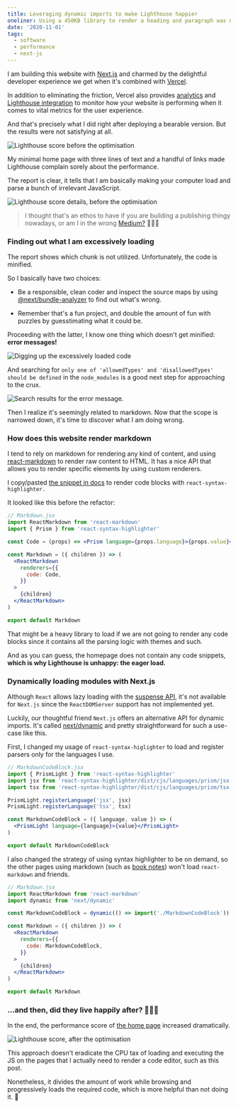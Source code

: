 ```yaml
---
title: Leveraging dynamic imports to make Lighthouse happier
oneliner: Using a 450KB library to render a heading and paragraph was not my brightest decision.
date: '2020-11-01'
tags:
  - software
  - performance
  - next-js
---
```


I am building this website with [Next.js](https://nextjs.org) and charmed by the delightful developer experience we get when it's combined with [Vercel](https://vercel.com/).

In addition to eliminating the friction, Vercel also provides [analytics](https://nextjs.org/analytics) and [Lighthouse integration](https://vercel.com/integrations/lighthouse) to monitor how your website is performing when it comes to vital metrics for the user experience.

And that's precisely what I did right after deploying a bearable version. But the results were not satisfying at all.

![Lighthouse score before the optimisation](/images/articles/happier-lighthouse/lighthouse-score-before.png)

My minimal home page with three lines of text and a handful of links made Lighthouse complain sorely about the performance.

The report is clear, it tells that I am basically making your computer load and parse a bunch of irrelevant JavaScript.

![Lighthouse score details, before the optimisation](/images/articles/happier-lighthouse/lighthouse-score-before-detail.png)

> I thought that's an ethos to have if you are building a publishing thingy nowadays, or am I in the wrong [Medium?](/images/articles/happier-lighthouse/medium-110-requests.gif) 👹👹👹

### Finding out what I am excessively loading

The report shows which chunk is not utilized.
Unfortunately, the code is minified.

So I basically have two choices:

- Be a responsible, clean coder and inspect the source maps by using [@next/bundle-analyzer](https://www.npmjs.com/package/@next/bundle-analyzer) to find out what's wrong.

- Remember that's a fun project, and double the amount of fun with puzzles by guesstimating what it could be.

Proceeding with the latter, I know one thing which doesn't get minified: **error messages!**

![Digging up the excessively loaded code](/images/articles/happier-lighthouse/excessively-loaded-code.png)

And searching for `only one of 'allowedTypes' and 'disallowedTypes' should be defined` in the `node_modules` is a good next step for approaching to the crux.

![Search results for the error message.](/images/articles/happier-lighthouse/search-results-for-error-message.png)

Then I realize it's seemingly related to markdown. Now that the scope is narrowed down, it's time to discover what I am doing wrong.

### How does this website render markdown

I tend to rely on markdown for rendering any kind of content, and using [react-markdown](https://github.com/remarkjs/react-markdown) to render raw content to HTML. It has a nice API that allows you to render specific elements by using custom renderers.

I copy/pasted [the snippet in docs](https://github.com/remarkjs/react-markdown#use-custom-renderers-syntax-highlight) to render code blocks with `react-syntax-highlighter.`

It looked like this before the refactor:

```jsx
// Markdown.jsx
import ReactMarkdown from 'react-markdown'
import { Prism } from 'react-syntax-highlighter'

const Code = (props) => <Prism language={props.language}>{props.value}</Prism>

const Markdown = ({ children }) => (
  <ReactMarkdown
    renderers={{
      code: Code,
    }}
  >
    {children}
  </ReactMarkdown>
)

export default Markdown
```

That might be a heavy library to load if we are not going to render any code blocks since it contains all the parsing logic with themes and such.

And as you can guess, the homepage does not contain any code snippets, **which is why Lighthouse is unhappy: the eager load.**

### Dynamically loading modules with Next.js

Although `React` allows lazy loading with the [suspense API](https://reactjs.org/docs/react-api.html#reactsuspense), it's not available for `Next.js` since the `ReactDOMServer` support has not implemented yet.

Luckily, our thoughtful friend `Next.js` offers an alternative API for dynamic imports. It's called [next/dynamic](https://nextjs.org/docs/advanced-features/dynamic-import) and pretty straightforward for such a use-case like this.

First, I changed my usage of `react-syntax-higlighter` to load and register parsers only for the languages I use.

```jsx
// MarkdownCodeBlock.jsx
import { PrismLight } from 'react-syntax-highlighter'
import jsx from 'react-syntax-highlighter/dist/cjs/languages/prism/jsx'
import tsx from 'react-syntax-highlighter/dist/cjs/languages/prism/tsx'

PrismLight.registerLanguage('jsx', jsx)
PrismLight.registerLanguage('tsx', tsx)

const MarkdownCodeBlock = ({ language, value }) => (
  <PrismLight language={language}>{value}</PrismLight>
)

export default MarkdownCodeBlock
```

I also changed the strategy of using syntax highlighter to be on demand, so the other pages using markdown (such as [book notes](/books)) won't load `react-markdown` and friends.

```jsx
// Markdown.jsx
import ReactMarkdown from 'react-markdown'
import dynamic from 'next/dynamic'

const MarkdownCodeBlock = dynamic(() => import('./MarkdownCodeBlock'))

const Markdown = ({ children }) => (
  <ReactMarkdown
    renderers={{
      code: MarkdownCodeBlock,
    }}
  >
    {children}
  </ReactMarkdown>
)

export default Markdown
```

### ...and then, did they live happily after? 🤖👨‍💻

In the end, the performance score of [the home page](/) increased dramatically.

![Lighthouse score, after the optimisation](/images/articles/happier-lighthouse/lighthouse-score-after.png)

This approach doesn't eradicate the CPU tax of loading and executing the JS on the pages that I actually need to render a code editor, such as this post.

Nonetheless, it divides the amount of work while browsing and progressively loads the required code, which is more helpful than not doing it. 🤨
